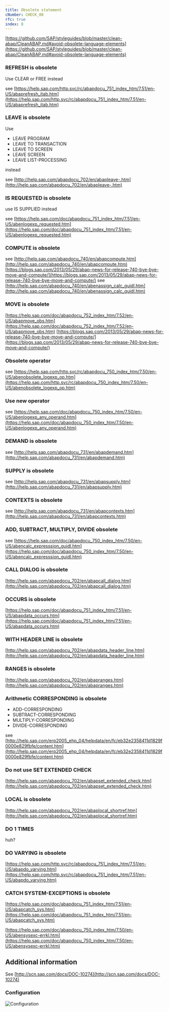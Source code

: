 ```yaml
---
title: Obsolete statement
cNumber: CHECK_08
rfc: true
index: 8
---
```


[https://github.com/SAP/styleguides/blob/master/clean-abap/CleanABAP.md#avoid-obsolete-language-elements](https://github.com/SAP/styleguides/blob/master/clean-abap/CleanABAP.md#avoid-obsolete-language-elements)

### REFRESH is obsolete
Use CLEAR or FREE instead

see [https://help.sap.com/http.svc/rc/abapdocu_751_index_htm/7.51/en-US/abaprefresh_itab.htm](https://help.sap.com/http.svc/rc/abapdocu_751_index_htm/7.51/en-US/abaprefresh_itab.htm)

### LEAVE is obsolete

Use
* LEAVE PROGRAM
* LEAVE TO TRANSACTION
* LEAVE TO SCREEN
* LEAVE SCREEN
* LEAVE LIST-PROCESSING

instead

see [http://help.sap.com/abapdocu_702/en/abapleave-.htm](http://help.sap.com/abapdocu_702/en/abapleave-.htm)


### IS REQUESTED is obsolete

use IS SUPPLIED instead

see [https://help.sap.com/doc/abapdocu_751_index_htm/7.51/en-US/abenlogexp_requested.htm](https://help.sap.com/doc/abapdocu_751_index_htm/7.51/en-US/abenlogexp_requested.htm)


### COMPUTE is obsolete
see [http://help.sap.com/abapdocu_740/en/abapcompute.htm](http://help.sap.com/abapdocu_740/en/abapcompute.htm)
[https://blogs.sap.com/2013/05/29/abap-news-for-release-740-bye-bye-move-and-compute/](https://blogs.sap.com/2013/05/29/abap-news-for-release-740-bye-bye-move-and-compute/)
see [http://help.sap.com/abapdocu_740/en/abenassign_calc_guidl.htm](http://help.sap.com/abapdocu_740/en/abenassign_calc_guidl.htm)

### MOVE is obsolete
[https://help.sap.com/doc/abapdocu_752_index_htm/7.52/en-US/abapmove_obs.htm](https://help.sap.com/doc/abapdocu_752_index_htm/7.52/en-US/abapmove_obs.htm)
[https://blogs.sap.com/2013/05/29/abap-news-for-release-740-bye-bye-move-and-compute/](https://blogs.sap.com/2013/05/29/abap-news-for-release-740-bye-bye-move-and-compute/)

### Obsolete operator
see [https://help.sap.com/http.svc/rc/abapdocu_750_index_htm/7.50/en-US/abenobsolete_logexp_op.htm](https://help.sap.com/http.svc/rc/abapdocu_750_index_htm/7.50/en-US/abenobsolete_logexp_op.htm)

### Use new operator
see [https://help.sap.com/doc/abapdocu_750_index_htm/7.50/en-US/abenlogexp_any_operand.htm](https://help.sap.com/doc/abapdocu_750_index_htm/7.50/en-US/abenlogexp_any_operand.htm)

### DEMAND is obsolete
see [http://help.sap.com/abapdocu_731/en/abapdemand.htm](http://help.sap.com/abapdocu_731/en/abapdemand.htm)

### SUPPLY is obsolete
see [http://help.sap.com/abapdocu_731/en/abapsupply.htm](http://help.sap.com/abapdocu_731/en/abapsupply.htm)

### CONTEXTS is obsolete
see [http://help.sap.com/abapdocu_731/en/abapcontexts.htm](http://help.sap.com/abapdocu_731/en/abapcontexts.htm)

### ADD, SUBTRACT, MULTIPLY, DIVIDE obsolete
see [https://help.sap.com/doc/abapdocu_750_index_htm/7.50/en-US/abencalc_expresssion_guidl.htm](https://help.sap.com/doc/abapdocu_750_index_htm/7.50/en-US/abencalc_expresssion_guidl.htm)

### CALL DIALOG is obsolete
[http://help.sap.com/abapdocu_702/en/abapcall_dialog.htm](http://help.sap.com/abapdocu_702/en/abapcall_dialog.htm)

### OCCURS is obsolete
[https://help.sap.com/doc/abapdocu_751_index_htm/7.51/en-US/abapdata_occurs.htm](https://help.sap.com/doc/abapdocu_751_index_htm/7.51/en-US/abapdata_occurs.htm)

### WITH HEADER LINE is obsolete
[http://help.sap.com/abapdocu_702/en/abapdata_header_line.htm](http://help.sap.com/abapdocu_702/en/abapdata_header_line.htm)

### RANGES is obsolete
[http://help.sap.com/abapdocu_702/en/abapranges.htm](http://help.sap.com/abapdocu_702/en/abapranges.htm)

### Arithmetic CORRESPONDING is obsolete
* ADD-CORRESPONDING
* SUBTRACT-CORRESPONDING
* MULTIPLY-CORRESPONDING
* DIVIDE-CORRESPONDING

see [http://help.sap.com/erp2005_ehp_04/helpdata/en/fc/eb32e2358411d1829f0000e829fbfe/content.htm](http://help.sap.com/erp2005_ehp_04/helpdata/en/fc/eb32e2358411d1829f0000e829fbfe/content.htm)

### Do not use SET EXTENDED CHECK
[http://help.sap.com/abapdocu_702/en/abapset_extended_check.htm](http://help.sap.com/abapdocu_702/en/abapset_extended_check.htm)

### LOCAL is obsolete
[http://help.sap.com/abapdocu_702/en/abaplocal_shortref.htm](http://help.sap.com/abapdocu_702/en/abaplocal_shortref.htm)

### DO 1 TIMES
huh?

### DO VARYING is obsolete
[https://help.sap.com/http.svc/rc/abapdocu_751_index_htm/7.51/en-US/abapdo_varying.htm](https://help.sap.com/http.svc/rc/abapdocu_751_index_htm/7.51/en-US/abapdo_varying.htm)

### CATCH SYSTEM-EXCEPTIONS is obsolete
[https://help.sap.com/doc/abapdocu_751_index_htm/7.51/en-US/abapcatch_sys.htm](https://help.sap.com/doc/abapdocu_751_index_htm/7.51/en-US/abapcatch_sys.htm)

[https://help.sap.com/doc/abapdocu_750_index_htm/7.50/en-US/abensysexc-errkl.htm](https://help.sap.com/doc/abapdocu_750_index_htm/7.50/en-US/abensysexc-errkl.htm)

## Additional information
See [http://scn.sap.com/docs/DOC-10274](http://scn.sap.com/docs/DOC-10274)

### Configuration
![Configuration](/img/08_conf.png)

